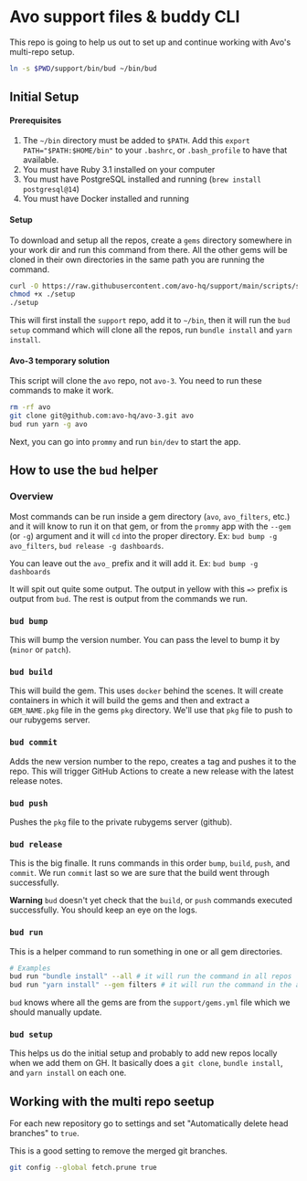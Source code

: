 # Avo support files & buddy CLI

This repo is going to help us out to set up and continue working with Avo's multi-repo setup.

```bash
ln -s $PWD/support/bin/bud ~/bin/bud
```

## Initial Setup

#### Prerequisites

1. The `~/bin` directory must be added to `$PATH`. Add this `export PATH="$PATH:$HOME/bin"` to your `.bashrc`, or `.bash_profile` to have that available.
2. You must have Ruby 3.1 installed on your computer
3. You must have PostgreSQL installed and running (`brew install postgresql@14`)
4. You must have Docker installed and running

#### Setup

To download and setup all the repos, create a `gems` directory somewhere in your work dir and run this command from there. All the other gems will be cloned in their own directories in the same path you are running the command.

```bash
curl -O https://raw.githubusercontent.com/avo-hq/support/main/scripts/setup
chmod +x ./setup
./setup
```

This will first install the `support` repo, add it to `~/bin`, then it will run the `bud setup` command which will clone all the repos, run `bundle install` and `yarn install`.

#### Avo-3 temporary solution

This script will clone the `avo` repo, not `avo-3`. You need to run these commands to make it work.

```bash
rm -rf avo
git clone git@github.com:avo-hq/avo-3.git avo
bud run yarn -g avo
```

Next, you can go into `prommy` and run `bin/dev` to start the app.

## How to use the `bud` helper

### Overview

Most commands can be run inside a gem directory (`avo`, `avo_filters`, etc.) and it will know to run it on that gem, or from the `prommy` app with the `--gem` (or `-g`) argument and it will `cd` into the proper directory.
Ex: `bud bump -g avo_filters`, `bud release -g dashboards`.

You can leave out the `avo_` prefix and it will add it.
Ex: `bud bump -g dashboards`

It will spit out quite some output. The output in yellow with this `=>` prefix is output from `bud`. The rest is output from the commands we run.

### `bud bump`

This will bump the version number. You can pass the level to bump it by (`minor` or `patch`).

### `bud build`

This will build the gem.
This uses `docker` behind the scenes. It will create containers in which it will build the gems and then and extract a `GEM_NAME.pkg` file in the gems `pkg` directory. We'll use that `pkg` file to push to our rubygems server.

### `bud commit`

Adds the new version number to the repo, creates a tag and pushes it to the repo. This will trigger GitHub Actions to create a new release with the latest release notes.

### `bud push`

Pushes the `pkg` file to the private rubygems server (github).

### `bud release`

This is the big finalle. It runs commands in this order `bump`, `build`, `push`, and `commit`.
We run `commit` last so we are sure that the build went through successfully.

**Warning** `bud` doesn't yet check that the `build`, or `push` commands executed successfully. You should keep an eye on the logs.

### `bud run`

This is a helper command to run something in one or all gem directories.

```bash
# Examples
bud run "bundle install" --all # it will run the command in all repos
bud run "yarn install" --gem filters # it will run the command in the avo_filters repo
```

`bud` knows where all the gems are from the `support/gems.yml` file which we should manually update.

### `bud setup`

This helps us do the initial setup and probably to add new repos locally when we add them on GH.
It basically does a `git clone`, `bundle install`, and `yarn install` on each one.


## Working with the multi repo seetup

For each new repository go to settings and set "Automatically delete head branches" to `true`.

This is a good setting to remove the merged git branches.

```bash
git config --global fetch.prune true
```
